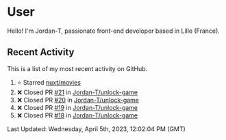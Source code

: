 # User

Hello! I'm Jordan-T, passionate front-end developer based in Lille (France).

## Recent Activity

This is a list of my most recent activity on GitHub.

<!--RECENT_ACTIVITY:start-->
1. ⭐ Starred [nuxt/movies](https://github.com/nuxt/movies)<br>
2. ❌ Closed PR [#21](https://github.com/Jordan-T/unlock-game/pull/21) in [Jordan-T/unlock-game](https://github.com/Jordan-T/unlock-game)<br>
3. ❌ Closed PR [#20](https://github.com/Jordan-T/unlock-game/pull/20) in [Jordan-T/unlock-game](https://github.com/Jordan-T/unlock-game)<br>
4. ❌ Closed PR [#19](https://github.com/Jordan-T/unlock-game/pull/19) in [Jordan-T/unlock-game](https://github.com/Jordan-T/unlock-game)<br>
5. ❌ Closed PR [#18](https://github.com/Jordan-T/unlock-game/pull/18) in [Jordan-T/unlock-game](https://github.com/Jordan-T/unlock-game)<br>
<!--RECENT_ACTIVITY:end-->

<!--RECENT_ACTIVITY:last_update-->
Last Updated: Wednesday, April 5th, 2023, 12:02:04 PM (GMT)
<!--RECENT_ACTIVITY:last_update_end-->
